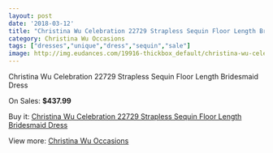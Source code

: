 ```yaml
---
layout: post
date: '2018-03-12'
title: "Christina Wu Celebration 22729 Strapless Sequin Floor Length Bridesmaid Dress"
category: Christina Wu Occasions
tags: ["dresses","unique","dress","sequin","sale"]
image: http://img.eudances.com/19916-thickbox_default/christina-wu-celebration-22729-strapless-sequin-floor-length-bridesmaid-dress.jpg
---
```

Christina Wu Celebration 22729 Strapless Sequin Floor Length Bridesmaid Dress

On Sales: **$437.99**
<a href="https://www.eudances.com/en/christina-wu-occasions/5951-christina-wu-celebration-22729-strapless-sequin-floor-length-bridesmaid-dress.html"><amp-img layout="responsive" width="600" height="600" src="//img.eudances.com/19916-thickbox_default/christina-wu-celebration-22729-strapless-sequin-floor-length-bridesmaid-dress.jpg" alt="Christina Wu Celebration 22729 Strapless Sequin Floor Length Bridesmaid Dress 0" /></a>
<a href="https://www.eudances.com/en/christina-wu-occasions/5951-christina-wu-celebration-22729-strapless-sequin-floor-length-bridesmaid-dress.html"><amp-img layout="responsive" width="600" height="600" src="//img.eudances.com/19918-thickbox_default/christina-wu-celebration-22729-strapless-sequin-floor-length-bridesmaid-dress.jpg" alt="Christina Wu Celebration 22729 Strapless Sequin Floor Length Bridesmaid Dress 1" /></a>
<a href="https://www.eudances.com/en/christina-wu-occasions/5951-christina-wu-celebration-22729-strapless-sequin-floor-length-bridesmaid-dress.html"><amp-img layout="responsive" width="600" height="600" src="//img.eudances.com/19917-thickbox_default/christina-wu-celebration-22729-strapless-sequin-floor-length-bridesmaid-dress.jpg" alt="Christina Wu Celebration 22729 Strapless Sequin Floor Length Bridesmaid Dress 2" /></a>

Buy it: [Christina Wu Celebration 22729 Strapless Sequin Floor Length Bridesmaid Dress](https://www.eudances.com/en/christina-wu-occasions/5951-christina-wu-celebration-22729-strapless-sequin-floor-length-bridesmaid-dress.html "Christina Wu Celebration 22729 Strapless Sequin Floor Length Bridesmaid Dress")

View more: [Christina Wu Occasions](https://www.eudances.com/en/59-christina-wu-occasions "Christina Wu Occasions")